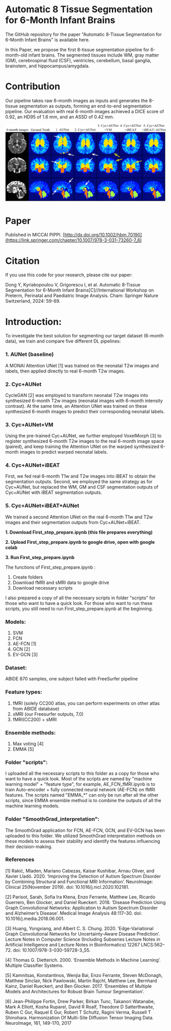 # Automatic 8 Tissue Segmentation for 6-Month Infant Brains
The GitHub repository for the paper "Automatic 8-Tissue Segmentation for 6-Month Infant Brains" is available here.

In this Paper, we propose the first 8-tissue segmentation pipeline for 6-month-old infant brains. The segmented tissues include WM, gray matter (GM), cerebrospinal fluid (CSF), ventricles, cerebellum, basal ganglia, brainstem, and hippocampus/amygdala.

# Contribution
Our pipeline takes raw 6-month images as inputs and generates the 8-tissue segmentation as outputs, forming an end-to-end segmentation pipeline. Our evaluation with real 6-month images achieved a DICE score of 0.92, an HD95 of 1.6 mm, and an ASSD of 0.42 mm.

![image](https://github.com/YilanDong19/Automatic_8_Tissue_Segmentation_for_6_Month_Infant_Brains/blob/3af626cafa3a7eb473c2df85c5db51a30166044d/Graph/graph.png)

# Paper

Published in MICCAI PIPPI. [http://dx.doi.org/10.1002/hbm.70190](https://link.springer.com/chapter/10.1007/978-3-031-73260-7_6)

# Citation
If you use this code for your research, please cite our paper:

Dong Y, Kyriakopoulou V, Grigorescu I, et al. Automatic 8-Tissue Segmentation for 6-Month Infant Brains[C]//International Workshop on Preterm, Perinatal and Paediatric Image Analysis. Cham: Springer Nature Switzerland, 2024: 59-69.

# Introduction: 
To investigate the best solution for segmenting our target dataset (6-month data), we train and compare five different DL pipelines:

### 1. AUNet (baseline)

A MONAI Attention UNet [1] was trained on the neonatal T2w images and labels, then applied directly to real 6-month T2w images.

### 2. Cyc+AUNet

CycleGAN [2] was employed to transform neonatal T2w images into synthesized 6-month T2w images (neonatal images with 6-month intensity contrast). At the same time, an Attention UNet was trained on these synthesized 6-month images to predict their corresponding neonatal labels.

### 3. Cyc+AUNet+VM

Using the pre-trained Cyc+AUNet, we further employed VoxelMorph [3] to register synthesized 6-month T2w images to the real 6-month image space (paired), and keep training the Attention UNet on the warped synthesized 6-month images to predict warped neonatal labels.

### 4. Cyc+AUNet+iBEAT

First, we fed real 6-month T1w and T2w images into iBEAT to obtain the segmentation outputs. Second, we employed the same strategy as for Cyc+AUNet, but replaced the WM, GM and CSF segmentation outputs of Cyc+AUNet with iBEAT segmentation outputs.


### 5. Cyc+AUNet+iBEAT+AUNet

We trained a second Attention UNet on the real 6-month T1w and T2w images and their segmentation outputs from Cyc+AUNet+iBEAT.





**1. Download First_step_prepare.ipynb (this file prepares everything)**

**2. Upload First_step_prepare.ipynb to google drive, open with google colab**

**3. Run First_step_prepare.ipynb**

The functions of First_step_prepare.ipynb :
1. Create folders
2. Download fMRI and sMRI data to google drive
3. Download necessary scripts

I also prepared a copy of all the necessary scripts in folder "scripts" for those who want to have a quick look. For those who want to run these scripts, you still need to run First_step_prepare.ipynb at the beginning.


### Models: 
1. SVM 
2. FCN
3. AE-FCN [1] 
4. GCN [2]
5. EV-GCN [3]

### Dataset: 
ABIDE 870 samples, one subject failed with FreeSurfer pipeline

### Feature types: 
1. fMRI (solely CC200 atlas, you can perform experiments on other atlas from ABIDE database)
2. sMRI (our Freesurfer outputs, 7.0)
3. fMRI(CC200) + sMRI
               
### Ensemble methods: 
1. Max voting [4]
2. EMMA [5]
                  

###   Folder "scripts": 
I uploaded all the necessary scripts to this folder as a copy for those who want to have a quick look. Most of the scripts are named by "machine learning model" + "feature type", for example, AE_FCN_fMRI.ipynb is to train Auto-encoder + fully connected neural network (AE-FCN) on fMRI features. The scripts named "EMMA_*" can only be run after all the other scripts, since EMMA ensemble method is to combine the outputs of all the machine learning models. 

###  Folder "SmoothGrad_interpretation": 
The SmoothGrad application for FCN, AE-FCN, GCN, and EV-GCN has been uploaded to this folder. We utilized SmoothGrad interpretation methods on these models to assess their stability and identify the features influencing their decision-making.

###  References
[1] Rakić, Mladen, Mariano Cabezas, Kaisar Kushibar, Arnau Oliver, and Xavier Lladó. 2020. ‘Improving the Detection of Autism Spectrum Disorder by Combining Structural and Functional MRI Information’. NeuroImage: Clinical 25(November 2019). doi: 10.1016/j.nicl.2020.102181. 

[2] Parisot, Sarah, Sofia Ira Ktena, Enzo Ferrante, Matthew Lee, Ricardo Guerrero, Ben Glocker, and Daniel Rueckert. 2018. ‘Disease Prediction Using Graph Convolutional Networks: Application to Autism Spectrum Disorder and Alzheimer’s Disease’. Medical Image Analysis 48:117–30. doi: 10.1016/j.media.2018.06.001. 

[3] Huang, Yongxiang, and Albert C. S. Chung. 2020. ‘Edge-Variational Graph Convolutional Networks for Uncertainty-Aware Disease Prediction’. Lecture Notes in Computer Science (Including Subseries Lecture Notes in Artificial Intelligence and Lecture Notes in Bioinformatics) 12267 LNCS:562–72. doi: 10.1007/978-3-030-59728-3_55. 

[4] Thomas G. Dietterich. 2000. ‘Ensemble Methods in Machine Learning’. Multiple Classifier Systems. 

[5] Kamnitsas, Konstantinos, Wenjia Bai, Enzo Ferrante, Steven McDonagh, Matthew Sinclair, Nick Pawlowski, Martin Rajchl, Matthew Lee, Bernhard Kainz, Daniel Rueckert, and Ben Glocker. 2017. ‘Ensembles of Multiple Models and Architectures for Robust Brain Tumour Segmentation’.

[6] Jean-Philippe Fortin, Drew Parker, Birkan Tunc, Takanori Watanabe, Mark A Elliott, Kosha Ruparel, David R Roalf, Theodore D Satterthwaite, Ruben C Gur, Raquel E Gur, Robert T Schultz, Ragini Verma, Russell T Shinohara. Harmonization Of Multi-Site Diffusion Tensor Imaging Data. NeuroImage, 161, 149-170, 2017
